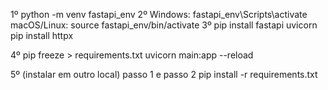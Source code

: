 1º
python -m venv fastapi_env
2º
Windows: fastapi_env\Scripts\activate
macOS/Linux: source fastapi_env/bin/activate
3º
pip install fastapi uvicorn
pip install httpx

4º
pip freeze > requirements.txt
uvicorn main:app --reload

5º (instalar em outro local) passo 1 e passo 2 
pip install -r requirements.txt
